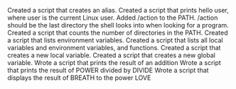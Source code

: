 Created a script that creates an alias.
Created a script that prints hello user, where user is the current Linux user.
Added /action to the PATH. /action should be the last directory the shell looks into when looking for a program.
Created a script that counts the number of directories in the PATH.
Created a script that lists environment variables.
Created a script that lists all local variables and environment variables, and functions.
Created a script that creates a new local variable.
Created a script that creates a new global variable.
Wrote a script that prints the result of an addition
Wrote a script that prints the result of POWER divided by DIVIDE
Wrote a script that displays the result of BREATH to the power LOVE
